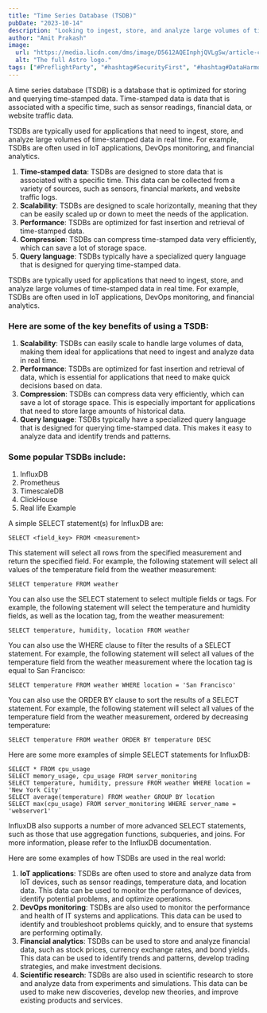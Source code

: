 ```yaml
---
title: "Time Series Database (TSDB)"
pubDate: "2023-10-14"
description: "Looking to ingest, store, and analyze large volumes of time-stamped data in real-time? Consider using a Time-Series Database (TSDB)."
author: "Amit Prakash"
image:
  url: "https://media.licdn.com/dms/image/D5612AQEInphjQVLgSw/article-cover_image-shrink_720_1280/0/1697244505062?e=1713398400&v=beta&t=9GOOHp8MHebFblTVSibAM_nNbs1gGviN0d1SXdsWTis"
  alt: "The full Astro logo."
tags: ["#PreflightParty", "#hashtag#SecurityFirst", "#hashtag#DataHarmony", "#hashtag#NoMoreWebWalls"]
---
```


A time series database (TSDB) is a database that is optimized for storing and querying time-stamped data. Time-stamped data is data that is associated with a specific time, such as sensor readings, financial data, or website traffic data.

TSDBs are typically used for applications that need to ingest, store, and analyze large volumes of time-stamped data in real time. For example, TSDBs are often used in IoT applications, DevOps monitoring, and financial analytics.

1. **Time-stamped data**: TSDBs are designed to store data that is associated with a specific time. This data can be collected from a variety of sources, such as sensors, financial markets, and website traffic logs.
2. **Scalability**: TSDBs are designed to scale horizontally, meaning that they can be easily scaled up or down to meet the needs of the application.
3. **Performance**: TSDBs are optimized for fast insertion and retrieval of time-stamped data.
4. **Compression**: TSDBs can compress time-stamped data very efficiently, which can save a lot of storage space.
5. **Query language**: TSDBs typically have a specialized query language that is designed for querying time-stamped data.

TSDBs are typically used for applications that need to ingest, store, and analyze large volumes of time-stamped data in real time. For example, TSDBs are often used in IoT applications, DevOps monitoring, and financial analytics.

### Here are some of the key benefits of using a TSDB:

1. **Scalability**: TSDBs can easily scale to handle large volumes of data, making them ideal for applications that need to ingest and analyze data in real time.
2. **Performance**: TSDBs are optimized for fast insertion and retrieval of data, which is essential for applications that need to make quick decisions based on data.
3. **Compression**: TSDBs can compress data very efficiently, which can save a lot of storage space. This is especially important for applications that need to store large amounts of historical data.
4. **Query language**: TSDBs typically have a specialized query language that is designed for querying time-stamped data. This makes it easy to analyze data and identify trends and patterns.

### Some popular TSDBs include:
1. InfluxDB
2. Prometheus
3. TimescaleDB
4. ClickHouse
5. Real life Example

A simple SELECT statement(s) for InfluxDB are:

```
SELECT <field_key> FROM <measurement> 
```

This statement will select all rows from the specified measurement and return the specified field. For example, the following statement will select all values of the temperature field from the weather measurement:

```
SELECT temperature FROM weather 

```

You can also use the SELECT statement to select multiple fields or tags. For example, the following statement will select the temperature and humidity fields, as well as the location tag, from the weather measurement:

```
SELECT temperature, humidity, location FROM weather

```

You can also use the WHERE clause to filter the results of a SELECT statement. For example, the following statement will select all values of the temperature field from the weather measurement where the location tag is equal to San Francisco:

```
SELECT temperature FROM weather WHERE location = 'San Francisco' 
```

You can also use the ORDER BY clause to sort the results of a SELECT statement. For example, the following statement will select all values of the temperature field from the weather measurement, ordered by decreasing temperature:

```
SELECT temperature FROM weather ORDER BY temperature DESC 
```
Here are some more examples of simple SELECT statements for InfluxDB:

```
SELECT * FROM cpu_usage
SELECT memory_usage, cpu_usage FROM server_monitoring
SELECT temperature, humidity, pressure FROM weather WHERE location = 'New York City'
SELECT average(temperature) FROM weather GROUP BY location
SELECT max(cpu_usage) FROM server_monitoring WHERE server_name = 'webserver1' 

```
InfluxDB also supports a number of more advanced SELECT statements, such as those that use aggregation functions, subqueries, and joins. For more information, please refer to the InfluxDB documentation.

Here are some examples of how TSDBs are used in the real world:

1. **IoT applications**: TSDBs are often used to store and analyze data from IoT devices, such as sensor readings, temperature data, and location data. This data can be used to monitor the performance of devices, identify potential problems, and optimize operations.
2. **DevOps monitoring**: TSDBs are also used to monitor the performance and health of IT systems and applications. This data can be used to identify and troubleshoot problems quickly, and to ensure that systems are performing optimally.
3. **Financial analytics**: TSDBs can be used to store and analyze financial data, such as stock prices, currency exchange rates, and bond yields. This data can be used to identify trends and patterns, develop trading strategies, and make investment decisions.
4. **Scientific research**: TSDBs are also used in scientific research to store and analyze data from experiments and simulations. This data can be used to make new discoveries, develop new theories, and improve existing products and services.

